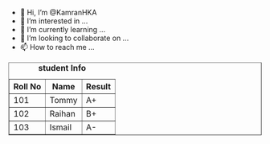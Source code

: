 - 👋 Hi, I’m @KamranHKA
- 👀 I’m interested in ...
- 🌱 I’m currently learning ...
- 💞️ I’m looking to collaborate on ...
- 📫 How to reach me ...

<!---
KamranHKA/KamranHKA is a ✨ special ✨ repository because its `README.md` (this file) appears on your GitHub profile.
You can click the Preview link to take a look at your changes.
--->

<html>
<table border="1">
<caption><b>student Info </b></caption>
<tr><th>Roll No </th>
<th>Name</th>
<th>Result </th></tr>
<tr><td>101</td><td>Tommy </td><td>A+</td></tr>
<tr><td>102</td><td>Raihan</td><td>B+</td>
<tr><td>103</td><td>Ismail</td><td>A-</td>
</table>

  
          
      
  

